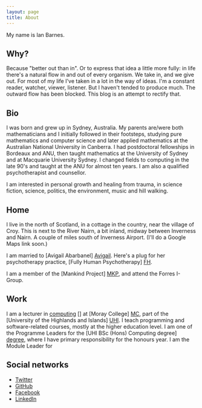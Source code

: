 ```yaml
---
layout: page
title: About
---
```


My name is Ian Barnes.


Why?
----

Because "better out than in". Or to express that idea a little more fully: in
life there's a natural flow in and out of every organism. We take in, and we
give out. For most of my life I've taken in a lot in the way of ideas. I'm a
constant reader, watcher, viewer, listener. But I haven't tended to produce
much. The outward flow has been blocked. This blog is an attempt to rectify
that.

Bio
---

I was born and grew up in Sydney, Australia. My parents are/were both
mathematicians and I initially followed in their footsteps, studying pure
mathematics and computer science and later applied mathematics at the Australian
National University in Canberra. I had postdoctoral fellowships in Bordeaux and
ANU, then taught mathematics at the University of Sydney and at Macquarie
University Sydney. I changed fields to computing in the late 90's and taught at
the ANU for almost ten years. I am also a qualified psychotherapist and
counsellor.

I am interested in personal growth and healing from trauma, in science fiction,
science, politics, the environment, music and hill walking.



Home
----

I live in the north of Scotland, in a cottage in the country, near the village
of Croy. This is next to the River Nairn, a bit inland, midway between Inverness
and Nairn. A couple of miles south of Inverness Airport. (I'll do a Google Maps
link soon.)

I am married to [Avigail Abarbanel] [Avigail]. Here's a plug for her
psychotherapy practice, [Fully Human Psychotherapy] [FH].

I am a member of the [Mankind Project] [MKP], and attend the Forres I-Group.

[Avigail]: http://www.avigailabarbanel.me.uk/
[FH]: http://www.fullyhuman.co.uk/
[MKP]: http://uk.mkp.org/


Work
----

I am a lecturer in [computing] [] at [Moray College] [MC], part of the
[University of the Highlands and Islands] [UHI]. I teach programming and
software-related courses, mostly at the higher education level. I am one of the
Programme Leaders for the [UHI BSc (Hons) Computing degree] [degree], where I
have primary responsibility for the honours year. I am the Module Leader for

[computing]: http://www.uhi.ac.uk/en/studying-at-uhi/computing
[MC]: http://www.moray.uhi.ac.uk/
[UHI]: http://www.uhi.ac.uk/en
[degree]: http://www.uhi.ac.uk/en/courses/bsc-hons-computing/



Social networks
---------------

- [Twitter](http://twitter.com/barnes1463)
- [GitHub](https://github.com/barnes1463)
- [Facebook](http://www.facebook.com/barnes1463)
- [LinkedIn](http://www.linkedin.com/in/barnes1463)
